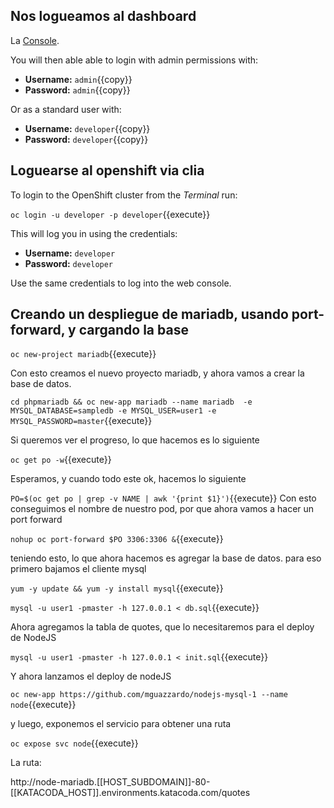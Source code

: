 ## Nos logueamos al dashboard 

La [Console](https://console-openshift-console-[[HOST_SUBDOMAIN]]-443-[[KATACODA_HOST]].environments.katacoda.com). 

You will then able able to login with admin permissions with:

* **Username:** ``admin``{{copy}}
* **Password:** ``admin``{{copy}}

Or as a standard user with:

* **Username:** ``developer``{{copy}}
* **Password:** ``developer``{{copy}}

## Loguearse al openshift via clia


To login to the OpenShift cluster from the _Terminal_ run:

``oc login -u developer -p developer``{{execute}}

This will log you in using the credentials:

* **Username:** ``developer``
* **Password:** ``developer``

Use the same credentials to log into the web console.

## Creando un despliegue de mariadb, usando port-forward, y cargando la base

``oc new-project mariadb``{{execute}}

Con esto creamos el nuevo proyecto mariadb, y ahora vamos a crear la base de datos.

``cd phpmariadb && oc new-app mariadb --name mariadb  -e MYSQL_DATABASE=sampledb -e MYSQL_USER=user1 -e MYSQL_PASSWORD=master``{{execute}}


Si queremos ver el progreso, lo que hacemos es lo siguiente

``oc get po -w``{{execute}}

Esperamos, y cuando todo este ok, hacemos lo siguiente

``PO=$(oc get po | grep -v NAME | awk '{print $1}')``{{execute}}
Con esto conseguimos el nombre de nuestro pod, por que ahora vamos a hacer 
un port forward

``nohup oc port-forward $PO 3306:3306 &``{{execute}}

teniendo esto, lo que ahora hacemos es agregar la base de datos.
para eso primero bajamos el cliente mysql

``yum -y update && yum -y install mysql``{{execute}}

``mysql -u user1 -pmaster -h 127.0.0.1 < db.sql``{{execute}}

Ahora agregamos la tabla de quotes, que lo necesitaremos para el deploy de NodeJS

``mysql -u user1 -pmaster -h 127.0.0.1 < init.sql``{{execute}}

Y ahora lanzamos el deploy de nodeJS

``oc new-app https://github.com/mguazzardo/nodejs-mysql-1 --name node``{{execute}}


y luego, exponemos el servicio para obtener una ruta

``oc expose svc node``{{execute}}

La ruta:

http://node-mariadb.[[HOST_SUBDOMAIN]]-80-[[KATACODA_HOST]].environments.katacoda.com/quotes

